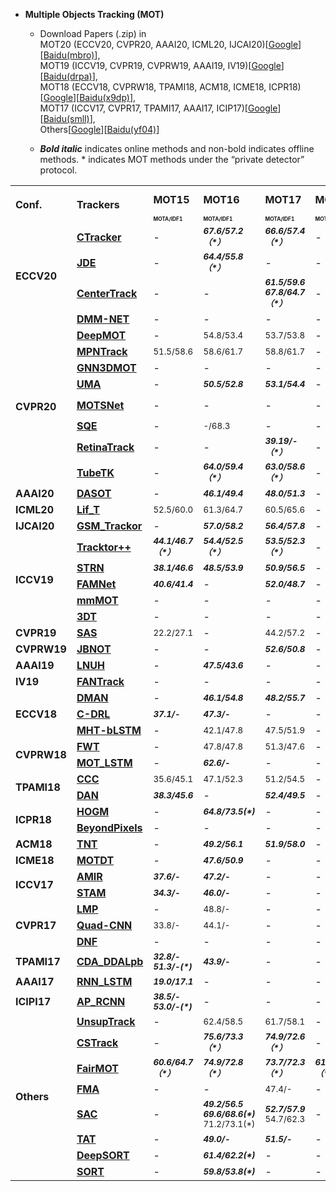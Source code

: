 - **Multiple Objects Tracking (MOT)**  
   - Download Papers (.zip) in   
     MOT20 (ECCV20, CVPR20, AAAI20, ICML20, IJCAI20)[[Google](https://drive.google.com/drive/folders/1d0nRzwtsw1_QfdI-FxhSr1Ugp8fByHYZ?usp=sharing)][[Baidu(mbro)](https://pan.baidu.com/s/1lRYMw58pBNPLdiByHFVSEA)],  
     MOT19 (ICCV19, CVPR19, CVPRW19, AAAI19, IV19)[[Google](https://drive.google.com/drive/folders/1b-c0LvIUQiEanvEg97GiZfVfVIEjcZSb?usp=sharing)][[Baidu(drpa)](https://pan.baidu.com/s/1RNKZpOSVSXvK2pNZ-29Abg)],  
     MOT18 (ECCV18, CVPRW18, TPAMI18, ACM18, ICME18, ICPR18)[[Google](https://drive.google.com/drive/folders/1EDBnKRDjwYhfagb1hYNqejHtNEhcjgIu?usp=sharing)][[Baidu(x9dp)](https://pan.baidu.com/s/1kUQAuNQwdaFgSSQF4jz3nQ)],  
     MOT17 (ICCV17, CVPR17, TPAMI17, AAAI17, ICIP17)[[Google](https://drive.google.com/drive/folders/14wW_zQvSoGRvR3gLCNWOJUIYbeg3ogUR?usp=sharing)][[Baidu(smll)](https://pan.baidu.com/s/131-Bmla1TCm7bQQJN11PwQ)],  
     Others[[Google](https://drive.google.com/drive/folders/1M66Ftk7WxeU7oaGRYDcdSD9dEi7-_d3J?usp=sharing)][[Baidu(yf04)](https://pan.baidu.com/s/1lnsHzdPHHyg6yJCWBQNs5g)]
  
   - <b><i>Bold italic</i></b> indicates online methods and non-bold indicates offline methods. * indicates MOT methods under the “private detector” protocol.
<table class="center">
   </font>
<font size="1" face="Courier New" >
   <tr>
      <td rowspan="2";><b>Conf.<b></td>
      <td rowspan="2"><b>Trackers<b></td>
      <td><b>MOT15<b></td>
      <td><b>MOT16<b></td>
      <td><b>MOT17<b></td>
      <td><b>MOT20<b></td>
      <td><b>KITTI<b></td>
      <td><b>UA-DETRAC<b></td>
      <td><b>BDD100K<b></td>
      <td><b>Waymo<b></td>
   </tr>
   <tr>
      <td><font size="1"> <b><sup>MOTA/IDF1<sup><b></td>
      <td><font size="1"> <b><sup>MOTA/IDF1<sup><b></td>
      <td><font size="1"> <b><sup>MOTA/IDF1<sup><b></td>
      <td><font size="1"> <b><sup>MOTA/IDF1<sup><b></td>
      <td><font size="1"> <b><sup>MOTA/MOTP<sup><b></td>
      <td><font size="1"> <b><sup>PR-MOTA<sup><b></td>
      <td><font size="1"> <b><sup>MOTA/MOTP<sup><b></td>
      <td><font size="1"> <b><sup>MOTA<sup><b></td>
   </tr>
   <tr>
      <td rowspan="4"><b>ECCV20<b></td>
      <td><b><a href="https://arxiv.org/pdf/2007.14557v1.pdf">CTracker</a><b></td>
      <td>-</td>
      <td><sub><b><i>67.6/57.2（*）</i></b><sub></td>
      <td><sub><b><i>66.6/57.4（*）</i></b><sub></td>
      <td>-</td>
      <td>-</td>
      <td>-</td>
      <td>-</td>
      <td>-</td>
   </tr>
   <tr>
      <td><b><a href="https://arxiv.org/pdf/1909.12605.pdf">JDE</a><b></td>
      <td>-</td>
      <td><sub><b><i>64.4/55.8（*）</i></b><sub></td>
      <td>-</td>
      <td>-</td>
      <td>-</td>
      <td>-</td>
      <td>-</td>
      <td>-</td>
   </tr>
   <tr>
      <td><b><a href="https://arxiv.org/pdf/2004.01177.pdf">CenterTrack</a><b></td>
      <td>-</td>
      <td>-</td>
      <td><sub><b><i>61.5/59.6
       67.8/64.7（*）</i></b><sub></td>
      <td>-</td>
      <td><sub><b><i>89.44/85.0（*）</i></b><sub></td>
      <td>-</td>
      <td>-</td>
      <td>-</td>
   </tr>
   <tr>
      <td><b><a href="https://www.ecva.net/papers/eccv_2020/papers_ECCV/papers/123690613.pdf">DMM-NET</a><b></td>
      <td>-</td>
      <td>-</td>
      <td>-</td>
      <td>-</td>
      <td>-</td>
      <td><sub><b><i>12.2</i></b><sub></td>
      <td>-</td>
      <td>-</td>
   </tr>
   <tr>
      <td rowspan="8"><b>CVPR20<b></td>
      <td><b><a href="https://arxiv.org/pdf/1906.06618v2.pdf">DeepMOT</a><b></td>
      <td>-</td>
      <td><sub>54.8/53.4<sub></td>
      <td><sub>53.7/53.8<sub></td>
      <td>-</td>
      <td>-</td>
      <td>-</td>
      <td>-</td>
      <td>-</td>
   </tr> 
   <tr>
      <td><b><a href="https://arxiv.org/pdf/1912.07515.pdf">MPNTrack</a><b></td>
      <td><sub>51.5/58.6<sub></td>
      <td><sub>58.6/61.7<sub></td>
      <td><sub>58.8/61.7<sub></td>
      <td>-</td>
      <td>-</td>
      <td>-</td>
      <td>-</td>
      <td>-</td>
   </tr>    
   <tr>
      <td><b><a href="https://arxiv.org/pdf/2006.07327.pdf">GNN3DMOT</a><b></td>
      <td>-</td>
      <td>-</td>
      <td>-</td>
      <td>-</td>
      <td><sub>82.24/84.05<sub></td>
      <td>-</td>
      <td>-</td>
      <td>-</td>
   </tr> 
   <tr>
      <td><b><a href="https://arxiv.org/pdf/2003.11291.pdf">UMA</a><b></td>
      <td>-</td>
      <td><sub><b><i>50.5/52.8</i></b><sub></td>
      <td><sub><b><i>53.1/54.4</i></b><sub></td>
      <td>-</td>
      <td>-</td>
      <td>-</td>
      <td>-</td>
      <td>-</td>
   </tr>
   <tr>
      <td><b><a href="https://arxiv.org/pdf/1912.02096.pdf">MOTSNet</a><b></td>
      <td>-</td>
      <td>-</td>
      <td>-</td>
      <td>-</td>
      <td>-</td>
      <td>-</td>
      <td><sub><b><i>58.2/84.0（*）</i></b><sub></td>
      <td>-</td>
   </tr>     
   <tr>
      <td><b><a href="https://arxiv.org/pdf/2004.07472v1.pdf">SQE</a><b></td>
      <td>-</td>
      <td><sub>-/68.3<sub></td>
      <td>-</td>
      <td>-</td>
      <td>-</td>
      <td>-</td>
      <td>-</td>
      <td>-</td>
   </tr> 
   <tr>
      <td><b><a href="https://arxiv.org/pdf/2003.13870.pdf">RetinaTrack</a><b></td>
      <td>-</td>
      <td>-</td>
      <td><sub><b><i>39.19/-（*）</i></b><sub></td>
      <td>-</td>
      <td>-</td>
      <td>-</td>
      <td>-</td>
      <td><sub><b><i>44.92（*）</i></b><sub></td>
   </tr> 
   <tr>
      <td><b><a href="https://openaccess.thecvf.com/content_CVPR_2020/papers/Pang_TubeTK_Adopting_Tubes_to_Track_Multi-Object_in_a_One-Step_Training_CVPR_2020_paper.pdf">TubeTK</a><b></td>
      <td>-</td>
      <td><sub><b><i>64.0/59.4（*）</i></b><sub></td>
      <td><sub><b><i>63.0/58.6（*）</i></b><sub></td>
      <td>-</td>
      <td>-</td>
      <td>-</td>
      <td>-</td>
      <td>-</td>
   </tr>     
   <tr>
      <td rowspan="1"><b>AAAI20<b></td>
      <td><b><a href="https://aaai.org/ojs/index.php/AAAI/article/view/6694/6548">DASOT</a><b></td>
      <td>-</td>
      <td><sub><b><i>46.1/49.4</i></b><sub></td>
      <td><sub><b><i>48.0/51.3</i></b><sub></td>
      <td>-</td>
      <td>-</td>
      <td>-</td>
      <td>-</td>
      <td>-</td>
   </tr> 
   <tr>
      <td rowspan="1"><b>ICML20<b></td>
      <td><b><a href="https://arxiv.org/pdf/2006.14550.pdf">Lif_T</a><b></td>
      <td><sub>52.5/60.0<sub></td>
      <td><sub>61.3/64.7<sub></td>
      <td><sub>60.5/65.6<sub></td>
      <td>-</td>
      <td>-</td>
      <td>-</td>
      <td>-</td>
      <td>-</td>
   </tr>   
   <tr>
      <td rowspan="1"><b>IJCAI20<b></td>
      <td><b><a href="https://www.ijcai.org/Proceedings/2020/0074.pdf">GSM_Trackor</a><b></td>
      <td>-</td>
      <td><sub><b><i>57.0/58.2</i></b><sub></td>
      <td><sub><b><i>56.4/57.8</i></b><sub></td>
      <td>-</td>
      <td>-</td>
      <td>-</td>
      <td>-</td>
      <td>-</td>
   </tr>
   <tr>
      <td rowspan="5"><b>ICCV19<b></td>
      <td><b><a href="https://arxiv.org/pdf/1903.05625.pdf">Tracktor++</a><b></td>
      <td><sub><b><i>44.1/46.7（*）</i></b><sub></td>
      <td><sub><b><i>54.4/52.5（*）</i></b><sub></td>
      <td><sub><b><i>53.5/52.3（*）</i></b><sub></td>
      <td>-</td>
      <td>-</td>
      <td>-</td>
      <td>-</td>
      <td>-</td>
   </tr>
   <tr>
      <td><b><a href="https://arxiv.org/pdf/1904.11489.pdf">STRN</a><b></td>
      <td><sub><b><i>38.1/46.6</i></b><sub></td>
      <td><sub><b><i>48.5/53.9</i></b><sub></td>
      <td><sub><b><i>50.9/56.5</i></b><sub></td>
      <td>-</td>
      <td>-</td>
      <td>-</td>
      <td>-</td>
      <td>-</td>
   </tr>
   <tr>
      <td><b><a href="https://openaccess.thecvf.com/content_ICCV_2019/papers/Chu_FAMNet_Joint_Learning_of_Feature_Affinity_and_Multi-Dimensional_Assignment_for_ICCV_2019_paper.pdf">FAMNet</a><b></td>
      <td><sub><b><i>40.6/41.4</i></b><sub></td>
      <td>-</td>
      <td><sub><b><i>52.0/48.7</i></b><sub></td>
      <td>-</td>
      <td><sub><b><i>77.1/78.8</i></b><sub></td>
      <td><sub><b><i>19.8（*）</i></b><sub></td>
      <td>-</td>
      <td>-</td>
   </tr> 
   <tr>
      <td><b><a href="https://arxiv.org/pdf/1909.03850.pdf">mmMOT</a><b></td>
      <td>-</td>
      <td>-</td>
      <td>-</td>
      <td>-</td>
      <td><sub><b><i>84.77/85.21</i></b><sub></td>
      <td>-</td>
      <td>-</td>
      <td>-</td>
   </tr>
   <tr>
      <td><b><a href="https://arxiv.org/pdf/1811.10742.pdf">3DT</a><b></td>
      <td>-</td>
      <td>-</td>
      <td>-</td>
      <td>-</td>
      <td><sub><b><i>84.52/85.64</i></b><sub></td>
      <td>-</td>
      <td>-</td>
      <td>-</td>
   </tr>
   <tr>
      <td rowspan="1"><b>CVPR19<b></td>
      <td><b><a href="https://ieeexplore.ieee.org/stamp/stamp.jsp?tp=&arnumber=8954391">SAS</a><b></td>
      <td><sub>22.2/27.1<sub></td>
      <td>-</td>
      <td><sub>44.2/57.2<sub></td>
      <td>-</td>
      <td>-</td>
      <td>-</td>
      <td>-</td>
      <td>-</td>
   </tr>
   <tr>
      <td rowspan="1"><b>CVPRW19<b></td>
      <td><b><a href="https://ieeexplore.ieee.org/stamp/stamp.jsp?tp=&arnumber=9025639">JBNOT</a><b></td>
      <td>-</td>
      <td>-</td>
      <td><sub><b><i>52.6/50.8</i></b><sub></td>
      <td>-</td>
      <td>-</td>
      <td>-</td>
      <td>-</td>
      <td>-</td>
   </tr>
   <tr>
      <td rowspan="1"><b>AAAI19<b></td>
      <td><b><a href="https://arxiv.org/pdf/1812.03621.pdf">LNUH</a><b></td>
      <td>-</td>
      <td><sub><b><i>47.5/43.6</i></b><sub></td>
      <td>-</td>
      <td>-</td>
      <td>-</td>
      <td>-</td>
      <td>-</td>
      <td>-</td>
   </tr>
   <tr>
      <td rowspan="1"><b>IV19<b></td>
      <td><b><a href="https://arxiv.org/pdf/1905.02843.pdf">FANTrack</a><b></td>
      <td>-</td>
      <td>-</td>
      <td>-</td>
      <td>-</td>
      <td><sub><b><i>77.72/82.32</i></b><sub></td>
      <td>-</td>
      <td>-</td>
      <td>-</td>
   </tr>
   <tr>
      <td rowspan="3"><b>ECCV18<b></td>
      <td><b><a href="https://openaccess.thecvf.com/content_ECCV_2018/papers/Ji_Zhu_Online_Multi-Object_Tracking_ECCV_2018_paper.pdf">DMAN</a><b></td>
      <td>-</td>
      <td><sub><b><i>46.1/54.8</i></b><sub></td>
      <td><sub><b><i>48.2/55.7</i></b><sub></td>
      <td>-</td>
      <td>-</td>
      <td>-</td>
      <td>-</td>
      <td>-</td>
   </tr>
   <tr>
      <td><b><a href="https://openaccess.thecvf.com/content_ECCV_2018/papers/Liangliang_Ren_Collaborative_Deep_Reinforcement_ECCV_2018_paper.pdf">C-DRL</a><b></td>
      <td><sub><b><i>37.1/-</i></b><sub></td>
      <td><sub><b><i>47.3/-</i></b><sub></td>
      <td>-</td>
      <td>-</td>
      <td>-</td>
      <td>-</td>
      <td>-</td>
      <td>-</td>
   </tr>
   <tr>
      <td><b><a href="https://openaccess.thecvf.com/content_ECCV_2018/papers/Chanho_Kim_Multi-object_Tracking_with_ECCV_2018_paper.pdf">MHT-bLSTM</a><b></td>
      <td>-</td>
      <td><sub>42.1/47.8<sub></td>
      <td><sub>47.5/51.9<sub></td>
      <td>-</td>
      <td>-</td>
      <td>-</td>
      <td>-</td>
      <td>-</td>
   </tr>
   <tr>
      <td rowspan="2"><b>CVPRW18<b></td>
      <td><b><a href="https://arxiv.org/pdf/1705.08314v4.pdf">FWT</a><b></td>
      <td>-</td>
      <td><sub>47.8/47.8<sub></td>
      <td><sub>51.3/47.6<sub></td>
      <td>-</td>
      <td>-</td>
      <td>-</td>
      <td>-</td>
      <td>-</td>
   </tr>
   <tr>
      <td><b><a href="https://ieeexplore.ieee.org/stamp/stamp.jsp?tp=&arnumber=8575325">MOT_LSTM</a><b></td>
      <td>-</td>
      <td><sub><b><i>62.6/-</i></b><sub></td>
      <td>-</td>
      <td>-</td>
      <td>-</td>
      <td>-</td>
      <td>-</td>
      <td>-</td>
   </tr>
   <tr>
      <td rowspan="2"><b>TPAMI18<b></td>
      <td><b><a href="https://ieeexplore.ieee.org/stamp/stamp.jsp?tp=&arnumber=8493320">CCC</a><b></td>
      <td><sub>35.6/45.1<sub></td>
      <td><sub>47.1/52.3<sub></td>
      <td><sub>51.2/54.5<sub></td>
      <td>-</td>
      <td>-</td>
      <td>-</td>
      <td>-</td>
      <td>-</td>
   </tr>
   <tr>
      <td><b><a href="https://ieeexplore.ieee.org/stamp/stamp.jsp?tp=&arnumber=8766896">DAN</a><b></td>
      <td><sub><b><i>38.3/45.6</i></b><sub></td>
      <td>-</td>
      <td><sub><b><i>52.4/49.5</i></b><sub></td>
      <td>-</td>
      <td>-</td>
      <td>-</td>
      <td>-</td>
      <td>-</td>
   </tr>
   <tr>
      <td rowspan="2"><b>ICPR18<b></td>
      <td><b><a href="https://ieeexplore.ieee.org/stamp/stamp.jsp?tp=&arnumber=8545450">HOGM</a><b></td>
      <td>-</td>
      <td><sub><b><i>64.8/73.5(*)</i></b><sub></td>
      <td>-</td>
      <td>-</td>
      <td>-</td>
      <td>-</td>
      <td>-</td>
      <td>-</td>
   </tr>
   <tr>
      <td><b><a href="https://arxiv.org/pdf/1802.09298.pdf">BeyondPixels</a><b></td>
      <td>-</td>
      <td>-</td>
      <td>-</td>
      <td>-</td>
      <td><sub><b><i>84.24/85.73</i></b><sub></td>
      <td>-</td>
      <td>-</td>
      <td>-</td>
   </tr>
   <tr>
      <td rowspan="1"><b>ACM18<b></td>
      <td><b><a href="https://dl.acm.org/doi/pdf/10.1145/3343031.3350853">TNT</a><b></td>
      <td>-</td>
      <td><sub><b><i>49.2/56.1</i></b><sub></td>
      <td><sub><b><i>51.9/58.0</i></b><sub></td>
      <td>-</td>
      <td>-</td>
      <td>-</td>
      <td>-</td>
      <td>-</td>
   </tr>
   <tr>
      <td rowspan="1"><b>ICME18<b></td>
      <td><b><a href="https://arxiv.org/abs/1809.04427.pdf">MOTDT</a><b></td>
      <td>-</td>
      <td><sub><b><i>47.6/50.9</i></b><sub></td>
      <td>-</td>
      <td>-</td>
      <td>-</td>
      <td>-</td>
      <td>-</td>
      <td>-</td>
   </tr>
   <tr>
      <td rowspan="2"><b>ICCV17<b></td>
      <td><b><a href="https://arxiv.org/pdf/1701.01909.pdf">AMIR</a><b></td>
      <td><sub><b><i>37.6/-</i></b><sub></td>
      <td><sub><b><i>47.2/-</i></b><sub></td>
      <td>-</td>
      <td>-</td>
      <td>-</td>
      <td>-</td>
      <td>-</td>
      <td>-</td>
   </tr>
   <tr>
      <td><b><a href="https://openaccess.thecvf.com/content_ICCV_2017/papers/Chu_Online_Multi-Object_Tracking_ICCV_2017_paper.pdf">STAM</a><b></td>
      <td><sub><b><i>34.3/-</i></b><sub></td>
      <td><sub><b><i>46.0/-</i></b><sub></td>
      <td>-</td>
      <td>-</td>
      <td>-</td>
      <td>-</td>
      <td>-</td>
      <td>-</td>
   </tr>
   <tr>
      <td rowspan="3"><b>CVPR17<b></td>
      <td><b><a href="https://openaccess.thecvf.com/content_cvpr_2017/papers/Tang_Multiple_People_Tracking_CVPR_2017_paper.pdf">LMP</a><b></td>
      <td>-</td>
      <td><sub>48.8/-<sub></td>
      <td>-</td>
      <td>-</td>
      <td>-</td>
      <td>-</td>
      <td>-</td>
      <td>-</td>
   </tr>
   <tr>
      <td><b><a href="https://openaccess.thecvf.com/content_cvpr_2017/papers/Son_Multi-Object_Tracking_With_CVPR_2017_paper.pdf">Quad-CNN</a><b></td>
      <td><sub>33.8/-<sub></td>
      <td><sub>44.1/-<sub></td>
      <td>-</td>
      <td>-</td>
      <td>-</td>
      <td>-</td>
      <td>-</td>
      <td>-</td>
   </tr>
   <tr>
      <td><b><a href="https://openaccess.thecvf.com/content_cvpr_2017/papers/Schulter_Deep_Network_Flow_CVPR_2017_paper.pdf">DNF</a><b></td>
      <td>-</td>
      <td>-</td>
      <td>-</td>
      <td>-</td>
      <td><sub>67.36/78.79<sub></td>
      <td>-</td>
      <td>-</td>
      <td>-</td>
   </tr>
   <tr>
      <td rowspan="1"><b>TPAMI17<b></td>
      <td><b><a href="https://ieeexplore.ieee.org/stamp/stamp.jsp?tp=&arnumber=7893777">CDA_DDALpb</a><b></td>
      <td><sub><b><i>32.8/-
                     51.3/-(*)</i></b><sub></td>
      <td><sub><b><i>43.9/-</i></b><sub></td>
      <td>-</td>
      <td>-</td>
      <td>-</td>
      <td>-</td>
      <td>-</td>
      <td>-</td>
   </tr>
   <tr>
      <td rowspan="1"><b>AAAI17<b></td>
      <td><b><a href="https://arxiv.org/pdf/1604.03635.pdf">RNN_LSTM</a><b></td>
      <td><sub><b><i>19.0/17.1</i></b><sub></td>
      <td>-</td>
      <td>-</td>
      <td>-</td>
      <td>-</td>
      <td>-</td>
      <td>-</td>
      <td>-</td>
   </tr>      
   <tr>
      <td rowspan="1"><b>ICIPI17<b></td>
      <td><b><a href="https://ieeexplore.ieee.org/stamp/stamp.jsp?tp=&arnumber=8296360">AP_RCNN</a><b></td>
      <td><sub><b><i>38.5/-
                     53.0/-(*)</i></b><sub></td>
      <td>-</td>
      <td>-</td>
      <td>-</td>
      <td>-</td>
      <td>-</td>
      <td>-</td>
      <td>-</td>
   </tr>
   <tr>
      <td rowspan="8"><b>Others<b></td>
      <td><b><a href="https://arxiv.org/pdf/2006.02609.pdf">UnsupTrack</a><b></td>
      <td>-</td>
      <td><sub>62.4/58.5<sub></td>
      <td><sub>61.7/58.1<sub></td>
      <td>-</td>
      <td>-</td>
      <td>-</td>
      <td>-</td>
      <td>-</td>
   </tr>
   <tr>
      <td><b><a href="https://arxiv.org/abs/2010.12138.pdf">CSTrack</a><b></td>
      <td>-</td>
      <td><sub><b><i>75.6/73.3（*）</i></b><sub></td>
      <td><sub><b><i>74.9/72.6（*）</i></b><sub></td>
      <td>-</td>
      <td>-</td>
      <td>-</td>
      <td>-</td>
      <td>-</td>
   </tr>
   <tr>
      <td><b><a href="https://arxiv.org/pdf/2004.01888.pdf">FairMOT</a><b></td>
      <td><sub><b><i>60.6/64.7（*）</i></b><sub></td>
      <td><sub><b><i>74.9/72.8（*）</i></b><sub></td>
      <td><sub><b><i>73.7/72.3（*）</i></b><sub></td>
      <td><sub><b><i>61.8/67.3（*）</i></b><sub></td>
      <td>-</td>
      <td>-</td>
      <td>-</td>
      <td>-</td>
   </tr>
   <tr>
      <td><b><a href="https://arxiv.org/pdf/1905.02292.pdf">FMA</a><b></td>
      <td>-</td>
      <td>-</td>
      <td><sub>47.4/-<sub></td>
      <td>-</td>
      <td>-</td>
      <td>-</td>
      <td>-</td>
      <td>-</td>
   </tr>
   <tr>
      <td><b><a href="https://arxiv.org/pdf/1901.06129.pdf">SAC</a><b></td>
      <td>-</td>
      <td><sub><b><i>49.2/56.5
                     69.6/68.6(*)</i></b>
                     71.2/73.1(*)<sub></td>
      <td><sub><b><i>52.7/57.9</i></b>
                     54.7/62.3<sub></td>
      <td>-</td>
      <td>-</td>
      <td>-</td>
      <td>-</td>
      <td>-</td>
   </tr>
   <tr>
      <td><b><a href="https://arxiv.org/pdf/1808.01562.pdf">TAT</a><b></td>
      <td>-</td>
      <td><sub><b><i>49.0/-</i></b><sub></td>
      <td><sub><b><i>51.5/-</i></b><sub></td>
      <td>-</td>
      <td>-</td>
      <td>-</td>
      <td>-</td>
      <td>-</td>
   </tr>
   <tr>
      <td><b><a href="https://arxiv.org/pdf/1703.07402.pdf">DeepSORT</a><b></td>
      <td>-</td>
      <td><sub><b><i>61.4/62.2(*)</i></b><sub></td>
      <td>-</td>
      <td>-</td>
      <td>-</td>
      <td>-</td>
      <td>-</td>
      <td>-</td>
   </tr>
   <tr>
      <td><b><a href="https://arxiv.org/pdf/1602.00763.pdf">SORT</a><b></td>
      <td>-</td>
      <td><sub><b><i>59.8/53.8(*)</i></b><sub></td>
      <td>-</td>
      <td>-</td>
      <td>-</td>
      <td>-</td>
      <td>-</td>
      <td>-</td>
   </tr>
</table></font>

<!-- #### Contents
- [Multiple Objects Tracking]() -->
      
